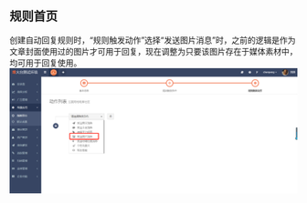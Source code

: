 ## 规则首页

创建自动回复规则时，“规则触发动作”选择“发送图片消息”时，之前的逻辑是作为文章封面使用过的图片才可用于回复，现在调整为只要该图片存在于媒体素材中，均可用于回复使用。![](/assets/1519632867%281%29.jpg)


